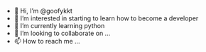 - 👋 Hi, I’m @goofykkt
- 👀 I’m interested in starting to learn how to become a developer
- 🌱 I’m currently learning python 
- 💞️ I’m looking to collaborate on ...
- 📫 How to reach me ...

<!---
goofykkt/goofykkt is a ✨ special ✨ repository because its `README.md` (this file) appears on your GitHub profile.
You can click the Preview link to take a look at your changes.
--->
